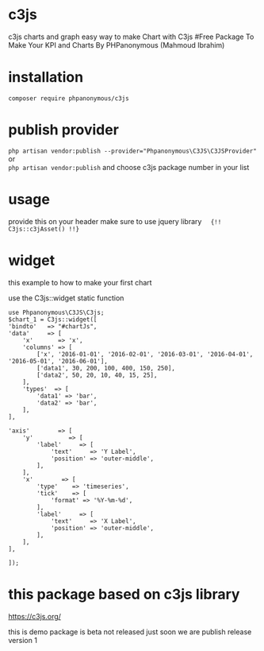 # c3js
c3js charts and graph 
easy way to make Chart with C3js 
#Free Package To Make Your KPI and Charts By PHPanonymous (Mahmoud Ibrahim)

# installation 

`composer require phpanonymous/c3js`

# publish provider 


` php artisan vendor:publish --provider="Phpanonymous\C3JS\C3JSProvider" `
or  
` php artisan vendor:publish ` 
and choose c3js package number in your list

# usage 
provide this on your header 
make sure to use jquery library 
`  {!! C3js::c3jAsset() !!}`


# widget 
this example to how to make your first chart 

use the C3js::widget static function

```
use Phpanonymous\C3JS\C3js;
$chart_1 = C3js::widget([
'bindto'   => "#chartJs",
'data'     => [
	'x'       => 'x',
	'columns' => [
		['x', '2016-01-01', '2016-02-01', '2016-03-01', '2016-04-01', '2016-05-01', '2016-06-01'],
		['data1', 30, 200, 100, 400, 150, 250],
		['data2', 50, 20, 10, 40, 15, 25],
	],
	'types'  => [
		'data1' => 'bar',
		'data2' => 'bar',
	],
],

'axis'        => [
	'y'          => [
		'label'     => [
			'text'     => 'Y Label',
			'position' => 'outer-middle',
		],
	],
	'x'        => [
		'type'    => 'timeseries',
		'tick'    => [
			'format' => '%Y-%m-%d',
		],
		'label'     => [
			'text'     => 'X Label',
			'position' => 'outer-middle',
		],
	],
],

]);
 ```


# this package based on c3js library 
https://c3js.org/ 

this is demo package is beta not released just soon we are publish release version 1
